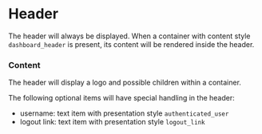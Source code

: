 # Header 
The header will always be displayed. When a container with content style `dashboard_header` is present, its content 
will be rendered inside the header.

### Content 
The header will display a logo and possible children within a container.

The following optional items will have special handling in the header:
- username: text item with presentation style `authenticated_user` 
- logout link: text item with presentation style `logout_link`
